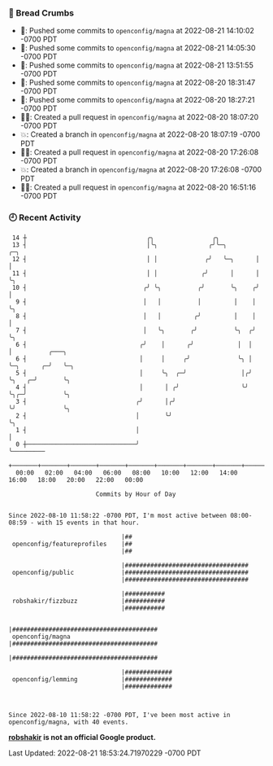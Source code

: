 ### 🍞 Bread Crumbs

 * 🚢: Pushed some commits to `openconfig/magna` at 2022-08-21 14:10:02 -0700 PDT
 * 🚢: Pushed some commits to `openconfig/magna` at 2022-08-21 14:05:30 -0700 PDT
 * 🚢: Pushed some commits to `openconfig/magna` at 2022-08-21 13:51:55 -0700 PDT
 * 🚢: Pushed some commits to `openconfig/magna` at 2022-08-20 18:31:47 -0700 PDT
 * 🚢: Pushed some commits to `openconfig/magna` at 2022-08-20 18:27:21 -0700 PDT
 * ✍🏼: Created a pull request in `openconfig/magna` at 2022-08-20 18:07:20 -0700 PDT
 * 💥: Created a branch in `openconfig/magna` at 2022-08-20 18:07:19 -0700 PDT
 * ✍🏼: Created a pull request in `openconfig/magna` at 2022-08-20 17:26:08 -0700 PDT
 * 💥: Created a branch in `openconfig/magna` at 2022-08-20 17:26:08 -0700 PDT
 * ✍🏼: Created a pull request in `openconfig/magna` at 2022-08-20 16:51:16 -0700 PDT

### 🕘 Recent Activity
```
 14 ┼                                 ╭╮                ╭╮
 13 ┤                                 │╰╮              ╭╯╰─╮        ╭─╮
 12 ┤                                 │ │             ╭╯   ╰─╮      │ │
 11 ┤                                 │ │            ╭╯      │      │ ╰╮
 10 ┤                                ╭╯ ╰╮          ╭╯       ╰╮    ╭╯  │
  9 ┤                                │   │          │         │    │   ╰╮
  8 ┤                                │   │         ╭╯         │    │    │
  7 ┤                                │   ╰╮       ╭╯          ╰╮  ╭╯    ╰╮
  6 ┤                               ╭╯    │      ╭╯            │  │      │          ╭───╮
  6 ┤                               │     │     ╭╯             ╰╮ │      ╰─╮      ╭─╯   ╰─╮
  5 ┤                               │     ╰╮  ╭─╯               │╭╯        ╰╮   ╭─╯       ╰╮
  4 ┤                               │      │ ╭╯                 ╰╯          ╰╮╭─╯          ╰╮
  3 ┤                              ╭╯      │╭╯                               ╰╯             ╰╮
  2 ┤                              │       ╰╯                                                ╰╮
  1 ┤                              │                                                          │
  0 ┼──────────────────────────────╯                                                          ╰─────────
    +───────+───────+───────+───────+───────+───────+───────+───────+───────+───────+───────+───────+────
  00:00   02:00   04:00   06:00   08:00   10:00   12:00   14:00   16:00   18:00   20:00   22:00   00:00   

						Commits by Hour of Day


Since 2022-08-10 11:58:22 -0700 PDT, I'm most active between 08:00-08:59 - with 15 events in that hour.

```



```
                               |##
 openconfig/featureprofiles    |##
                               |##

                               |##################################
 openconfig/public             |##################################
                               |##################################

                               |###########
 robshakir/fizzbuzz            |###########
                               |###########

                               |########################################
 openconfig/magna              |########################################
                               |########################################

                               |#############
 openconfig/lemming            |#############
                               |#############



Since 2022-08-10 11:58:22 -0700 PDT, I've been most active in openconfig/magna, with 40 events.

```
**[robshakir](mailto:robjs@google.com) is not an official Google product.**  


Last Updated: 2022-08-21 18:53:24.71970229 -0700 PDT
